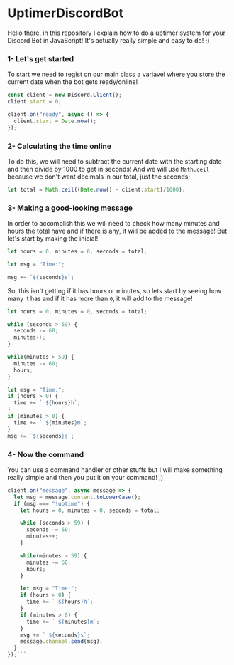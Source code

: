 # UptimerDiscordBot
Hello there, in this repository I explain how to do a uptimer system for your Discord Bot in JavaScript!
It's actually really simple and easy to do! ;)

### 1- Let's get started
To start we need to regist on our main class a variavel where you store the current date when the bot gets ready/online!
```js
const client = new Discord.Client();
client.start = 0;

client.on("ready", async () => {
  client.start = Date.now();
});
```

### 2- Calculating the time online
To do this, we will need to subtract the current date with the starting date and then divide by 1000 to get in seconds!
And we will use `Math.ceil` because we don't want decimals in our total, just the seconds;
```js
let total = Math.ceil((Date.now() - client.start)/1000);
```

### 3- Making a good-looking message
In order to accomplish this we will need to check how many minutes and hours the total have and if there is any, it will be added to the message!
But let's start by making the inicial!
```js
let hours = 0, minutes = 0, seconds = total;

let msg = "Time:";

msg += `${seconds}s`;
```
So, this isn't getting if it has hours or minutes, so lets start by seeing how many it has and if it has more than `0`, it will add to the message!
```js
let hours = 0, minutes = 0, seconds = total;

while (seconds > 59) {
  seconds -= 60;
  minutes++;
}

while(minutes > 59) {
  minutes -= 60;
  hours;
}

let msg = "Time:";
if (hours > 0) {
  time += ` ${hours}h`;
}
if (minutes > 0) {
  time += ` ${minutes}m`;
}
msg += `${seconds}s`;
```

### 4- Now the command
You can use a command handler or other stuffs but I will make something really simple and then you put it on your command! ;)
```js
client.on("message", async message => {
  let msg = message.content.toLowerCase();
  if (msg === "!uptime") {
    let hours = 0, minutes = 0, seconds = total;

    while (seconds > 59) {
      seconds -= 60;
      minutes++;
    }

    while(minutes > 59) {
      minutes -= 60;
      hours;
    }

    let msg = "Time:";
    if (hours > 0) {
      time += ` ${hours}h`;
    }
    if (minutes > 0) {
      time += ` ${minutes}m`;
    }
    msg += ` ${seconds}s`;
    message.channel.send(msg);
  }
});```
